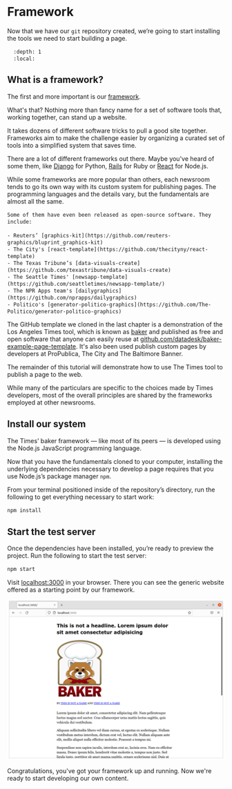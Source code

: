 ```{include} _templates/nav.html

```

# Framework

Now that we have our `git` repository created, we’re going to start installing the tools we need to start building a page.

```{contents} Sections
  :depth: 1
  :local:
```

## What is a framework?

The first and more important is our [framework](https://en.wikipedia.org/wiki/Software_framework).

What's that? Nothing more than fancy name for a set of software tools that, working together, can stand up a website.

It takes dozens of different software tricks to pull a good site together. Frameworks aim to make the challenge easier by organizing a curated set of tools into a simplified system that saves time.

There are a lot of different frameworks out there. Maybe you've heard of some them, like [Django](https://www.djangoproject.com/) for Python, [Rails](http://rubyonrails.org) for Ruby or [React](https://reactjs.org/) for Node.js.

While some frameworks are more popular than others, each newsroom tends to go its own way with its custom system for publishing pages. The programming languages and the details vary, but the fundamentals are almost all the same.

```{note}
Some of them have even been released as open-source software. They include:

- Reuters’ [graphics-kit](https://github.com/reuters-graphics/bluprint_graphics-kit)
- The City's [react-template](https://github.com/thecityny/react-template)
- The Texas Tribune’s [data-visuals-create](https://github.com/texastribune/data-visuals-create)
- The Seattle Times' [newsapp-template](https://github.com/seattletimes/newsapp-template/)
- The NPR Apps team's [dailygraphics](https://github.com/nprapps/dailygraphics)
- Politico's [generator-politico-graphics](https://github.com/The-Politico/generator-politico-graphics)
```

The GitHub template we cloned in the last chapter is a demonstration of the Los Angeles Times tool, which is known as [baker](https://github.com/datadesk/baker) and published as free and open software that anyone can easily reuse at [github.com/datadesk/baker-example-page-template](https://github.com/datadesk/baker-example-page-template). It's also been used publish custom pages by developers at ProPublica, The City and The Baltimore Banner.

The remainder of this tutorial will demonstrate how to use The Times tool to publish a page to the web.

While many of the particulars are specific to the choices made by Times developers, most of the overall principles are shared by the frameworks employed at other newsrooms.

## Install our system

The Times’ baker framework — like most of its peers — is developed using the Node.js JavaScript programming language.

Now that you have the fundamentals cloned to your computer, installing the underlying dependencies necessary to develop a page requires that you use Node.js’s package manager `npm`.

From your terminal positioned inside of the repository’s directory, run the following to get everything necessary to start work:

```bash
npm install
```

## Start the test server

Once the dependencies have been installed, you’re ready to preview the project. Run the following to start the test server:

```bash
npm start
```

Visit [localhost:3000](http://localhost:3000) in your browser. There you can see the generic website offered as a starting point by our framework.

![npm start](_static/npm-start.png)

Congratulations, you've got your framework up and running. Now we're ready to start developing our own content.
